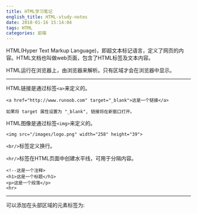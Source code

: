 ```yaml
---
title: HTML学习笔记
english_title: HTML-study-notes
date: 2018-01-16 15:14:04
tags: HTML 
categories: 前端
---
```

HTML(Hyper Text Markup Language)，即超文本标记语言，定义了网页的内容。HTML文档也叫做web页面，包含了HTML标签及文本内容。

HTML运行在浏览器上，由浏览器来解析。只有<body>区域才会在浏览器中显示。

----
HTML链接是通过标签```<a>```来定义的。
```
<a href="http://www.runoob.com" target="_blank">这是一个链接</a>  

如果将 target 属性设置为 "_blank", 链接将在新窗口打开。
```
HTML图像是通过标签```<img>```来定义的。
```
<img src="/images/logo.png" width="258" height="39">
```
```<br/>```标签定义换行。

```<hr/>```标签在HTML页面中创建水平线，可用于分隔内容。
 
    <!--这是一个注释>
    <h1>这是一个标题</h1>
    <p>这是一个段落</p>
    <hr>
    
    
 -----   
可以添加在头部区域<head>的元素标签为: <title>, <style>, <meta>, <link>, <script>, <noscript>, and <base>.

-----
#### HTML CSS
CSS可以通过以下方式添加到HTML中：

1.内联样式：在HTML元素中使用"style"属性。当特殊的样式需要应用到个别元素时，就可以使用内联样式。

如定义style="background-color:green;"    
font-family(字体)，color,font-size(字体大小)，text-align(文字对齐)

2.内部样式表：在HTML文档头部<head>区域使用<style>元素来包含CSS。当单个文件需要特别样式事，可使用内部样式表。
```
<head>
    <style type="text/css">
        body {background-color: yellow}
        p {color: blue}
    </style>
</head>
```
3.外部引用：使用外部CSS文件。当样式需要被应用到很多页面时，可使用外部样式表。
```
<head>
    <link rel="stylesheet" type="text/css" href="mystyle.css">
</head>
```
#### 图像由<img>标签定义

要在页面上显示图像，要使用源属性(src，指"source")，源属性的值是图像的URL地址。alt属性是替换文本属性（无法载入图像时，显示替代性的文本）

#### 表格由<table>标签来定义
```
由<tr>标签定义行，
<th>标签定义表头，
<td>标签定义表格数据。

<thead>,
<tbody>,
t<foot>
```
#### 列表
```
无序列表使用<ul>标签
有序列表使用<ol>标签
每个列表项使用<li>标签
```
####  区块和内联元素
```
HTML可以通过<div>和<span>将元素组合起来
<div>定义了文档的区域，块级
<span>用来组合文档中的行内元素，内联元素

块级元素在浏览器显示时，通常会以新行来开始（结束）。实例：<h1>,<p>,<ul>,<table>

内联元素在显示时通常不会以新行开始。实例：<b>,<td>,<a>,<img>

```
#### 表单
```
表单元素时允许用户在表单中输入内容，
如：文本域、下拉列表、单选框、复选框等
1.文本域
<form>
    First name:<input type="text" name="firstname">
</form>
2.密码字段
<form>
    Password:<input type="password" name="pwd">
</form>
3.单选按钮
<form>
    <input type="radio" name="sex" value="male">Male<br>
    <input type="radio" name="sex" value="female">Female
</form>
4.复选框
<form>
    <input type="checkbox" name="vehicle" value="Bike">I have a bike<br>
    <input type="checkbox" name="vehicle" value="Car">I have a car
</form>
5.提交按钮
<form name="input" action="html_form_action.php" method="get">
    Username:<input type="text" name="user">
    <input type="submit" valur="Submit">
</form>
```
#### 框架
```
使用框架，可以在同一个浏览器窗口中显示不止一个页面。
<iframe src="demo_iframe.html name="iframe_a></iframe>
<p><a href="http://www.runoob.com
target="iframe_a">RUNOOB.COM</a></p>
```
#### 脚本


```
JavaScript最常用于图片操作、表单验证以及内容动态更新。

<script>元素既可包含脚本语句，也可通过src属性指向外部脚本文件
<noscript>标签提供无法使用脚本时的替代内容
```